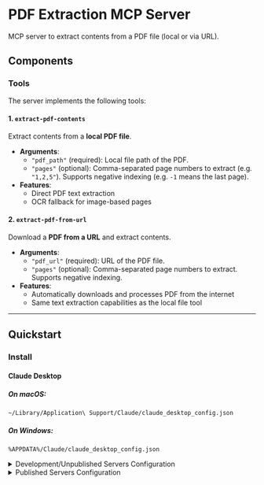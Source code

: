 # PDF Extraction MCP Server

MCP server to extract contents from a PDF file (local or via URL).

## Components

### Tools

The server implements the following tools:

#### 1. `extract-pdf-contents`
Extract contents from a **local PDF file**.
- **Arguments**:
  - `"pdf_path"` (required): Local file path of the PDF.
  - `"pages"` (optional): Comma-separated page numbers to extract (e.g. `"1,2,5"`). Supports negative indexing (e.g. `-1` means the last page).
- **Features**:
  - Direct PDF text extraction
  - OCR fallback for image-based pages

#### 2. `extract-pdf-from-url`
Download a **PDF from a URL** and extract contents.
- **Arguments**:
  - `"pdf_url"` (required): URL of the PDF file.
  - `"pages"` (optional): Comma-separated page numbers to extract. Supports negative indexing.
- **Features**:
  - Automatically downloads and processes PDF from the internet
  - Same text extraction capabilities as the local file tool

---

## Quickstart

### Install

#### Claude Desktop

##### On macOS:
`~/Library/Application\ Support/Claude/claude_desktop_config.json`

##### On Windows:
`%APPDATA%/Claude/claude_desktop_config.json`

<details>
  <summary>Development/Unpublished Servers Configuration</summary>

  ```json
  "mcpServers": {
    "pdf_extraction": {
      "command": "uv",
      "args": [
        "--directory",
        "/Users/xraywu/Workspace/pdf_extraction",
        "run",
        "pdf_extraction"
      ]
    }
  }
  ```
</details> 

<details> 
  <summary>Published Servers Configuration</summary>
  ```json
"mcpServers": {
  "pdf_extraction": {
    "command": "uvx",
    "args": [
      "pdf_extraction"
    ]
  }
}
  ```
</details>